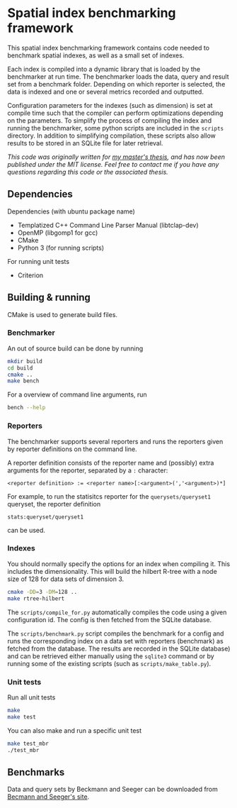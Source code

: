 # Spatial index benchmarking framework

This spatial index benchmarking framework contains code needed to benchmark
spatial indexes, as well as a small set of indexes.

Each index is compiled into a dynamic library that is loaded by the benchmarker
at run time. The benchmarker loads the data, query and result set from a
benchmark folder. Depending on which reporter is selected, the data is indexed
and one or several metrics recorded and outputted.

Configuration parameters for the indexes (such as dimension) is set at compile
time such that the compiler can perform optimizations depending on the
parameters. To simplify the process of compiling the index and running the
benchmarker, some python scripts are included in the `scripts` directory. In
addition to simplifying compilation, these scripts also allow results to be
stored in an SQLite file for later retrieval.

*This code was originally written for
[my master's thesis](https://brage.bibsys.no/xmlui/handle/11250/2458480), and
has now been published under the MIT license. Feel free to contact me if
you have any questions regarding this code or the associated thesis.*


## Dependencies
Dependencies (with ubuntu package name)

- Templatized C++ Command Line Parser Manual (libtclap-dev)
- OpenMP (libgomp1 for gcc)
- CMake
- Python 3 (for running scripts)

For running unit tests

- Criterion


## Building & running

CMake is used to generate build files.

### Benchmarker
An out of source build can be done by running
```bash
mkdir build
cd build
cmake ..
make bench
```

For a overview of command line arguments, run
```bash
bench --help
```

### Reporters

The benchmarker supports several reporters and runs the reporters given by
reporter definitions on the command line.

A reporter definition consists of the reporter name and (possibly) extra
arguments for the reporter, separated  by a `:` character:
```
<reporter definition> := <reporter name>[:<argument>(','<argument>)*]
```

For example, to run the statisitcs reporter for the `querysets/queryset1`
queryset, the reporter definition
```
stats:queryset/queryset1
```
can be used.

### Indexes

You should normally specify the options for an index when compiling it. This
includes the dimensionality. This will build the hilbert R-tree with a node size
of 128 for data sets of dimension 3.
```bash
cmake -DD=3 -DM=128 ..
make rtree-hilbert
```

The `scripts/compile_for.py` automatically compiles the code using a given
configuration id. The config is then fetched from the SQLite database.

The `scripts/benchmark.py` script compiles the benchmark for a config and runs
the corresponding index on a data set with reporters (benchmark) as fetched from
the database. The results are recorded in the SQLite database) and can be
retrieved either manually using the `sqlite3` command or by running some of the
existing scripts (such as `scripts/make_table.py`).


### Unit tests

Run all unit tests
```bash
make
make test
```

You can also make and run a specific unit test
```bash
make test_mbr
./test_mbr
```

## Benchmarks

Data and query sets by Beckmann and Seeger can be downloaded from
[Becmann and Seeger's site](http://www.mathematik.uni-marburg.de/~seeger/rrstar/).
